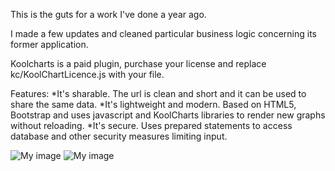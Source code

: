This is the guts for a work I've done a year ago. 

I made a few updates and cleaned particular business logic concerning its former application.

Koolcharts is a paid plugin, purchase your license and replace kc/KoolChartLicence.js with your file.

Features:
*It's sharable. The url is clean and short and it can be used to share the same data.
*It's lightweight and modern. Based on HTML5, Bootstrap and uses javascript and KoolCharts libraries to render new graphs without reloading.
*It's secure. Uses prepared statements to access database and other security measures limiting input.

![My image](http://i.imgur.com/p6A23Y6.png)
![My image](http://i.imgur.com/zMsxJwP.png)
